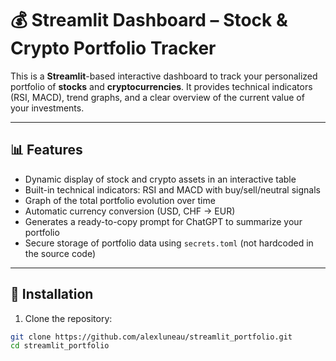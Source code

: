 # 💰 Streamlit Dashboard – Stock & Crypto Portfolio Tracker

This is a **Streamlit**-based interactive dashboard to track your personalized portfolio of **stocks** and **cryptocurrencies**. It provides technical indicators (RSI, MACD), trend graphs, and a clear overview of the current value of your investments.

---

## 📊 Features

- Dynamic display of stock and crypto assets in an interactive table
- Built-in technical indicators: RSI and MACD with buy/sell/neutral signals
- Graph of the total portfolio evolution over time
- Automatic currency conversion (USD, CHF → EUR)
- Generates a ready-to-copy prompt for ChatGPT to summarize your portfolio
- Secure storage of portfolio data using `secrets.toml` (not hardcoded in the source code)

---

## 🔧 Installation

1. Clone the repository:

```bash
git clone https://github.com/alexluneau/streamlit_portfolio.git
cd streamlit_portfolio
